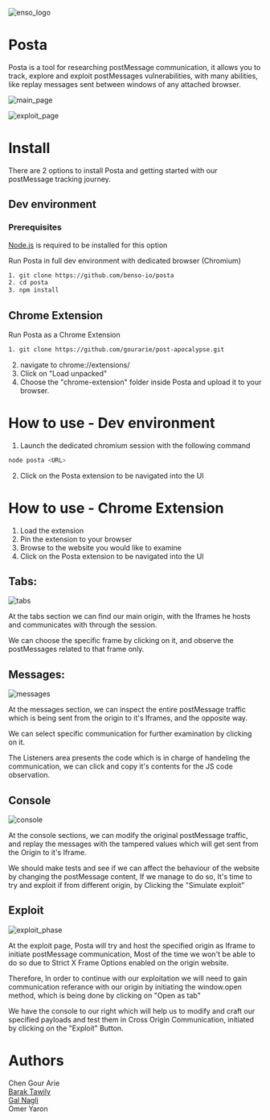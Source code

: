 ![enso_logo](https://raw.githubusercontent.com/naglienso/naglienso.github.io/main/images/benso-posta.png)

# Posta
Posta is a tool for researching postMessage communication, it allows you to track, explore and exploit postMessages vulnerabilities, with many abilities, like replay messages sent between windows of any attached browser.

![main_page](https://raw.githubusercontent.com/naglienso/naglienso.github.io/main/images/main_page.png)

![exploit_page](https://raw.githubusercontent.com/naglienso/naglienso.github.io/main/images/exploit_page.png)

# Install
There are 2 options to install Posta and getting started with our postMessage tracking journey.

## Dev environment

### Prerequisites
[Node.js](https://nodejs.org/en/download/) is required to be installed for this option

Run Posta in full dev environment with dedicated browser (Chromium)

```bash
1. git clone https://github.com/benso-io/posta
2. cd posta
3. npm install
```

## Chrome Extension
Run Posta as a Chrome Extension

```bash
1. git clone https://github.com/gourarie/post-apocalypse.git
```
2. navigate to chrome://extensions/
3. Click on "Load unpacked"
4. Choose the "chrome-extension" folder inside Posta and upload it to your browser.

# How to use - Dev environment
1. Launch the dedicated chromium session with the following command
```bash
node posta <URL>
```
2. Click on the Posta extension to be navigated into the UI

# How to use - Chrome Extension
1. Load the extension
2. Pin the extension to your browser
3. Browse to the website you would like to examine
4. Click on the Posta extension to be navigated into the UI

## Tabs:
![tabs](https://raw.githubusercontent.com/naglienso/naglienso.github.io/main/images/tabs.png)

At the tabs section we can find our main origin, with the Iframes he hosts and communicates with through the session.

We can choose the specific frame by clicking on it, and observe the postMessages related to that frame only.

## Messages:
![messages](https://raw.githubusercontent.com/naglienso/naglienso.github.io/main/images/messages.png)

At the messages section, we can inspect the entire postMessage traffic which is being sent from the origin to it's Iframes, and the opposite way.

We can select specific communication for further examination by clicking on it.

The Listeners area presents the code which is in charge of handeling the communication, we can click and copy it's contents for the JS code observation.

## Console
![console](https://raw.githubusercontent.com/naglienso/naglienso.github.io/main/images/console.png)

At the console sections, we can modify the original postMessage traffic, and replay the messages with the tampered values which will get sent from the Origin to it's Iframe.

We should make tests and see if we can affect the behaviour of the website by changing the postMessage content, If we manage to do so, It's time to try and exploit if from different origin, by Clicking the "Simulate exploit"

## Exploit
![exploit_phase](https://raw.githubusercontent.com/naglienso/naglienso.github.io/main/images/exploit_phase.png)

At the exploit page, Posta will try and host the specified origin as Iframe to initiate postMessage communication, Most of the time we won't be able to do so due to Strict X Frame Options enabled on the origin website.

Therefore, In order to continue with our exploitation we will need to gain communication referance with our origin by initiating the window.open method, which is being done by clicking on "Open as tab"

We have the console to our right which will help us to modify and craft our specified payloads and test them in Cross Origin Communication, initiated by clicking on the "Exploit" Button.


# Authors
Chen Gour Arie<br>
[Barak Tawily](https://quitten.github.io/)<br>
[Gal Nagli](https://github.com/NagliNagli)<br>
Omer Yaron
